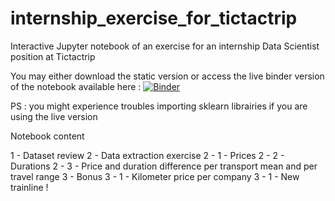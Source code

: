 # internship_exercise_for_tictactrip
Interactive Jupyter notebook of an exercise for an internship Data Scientist position at Tictactrip

You may either download the static version or access the live binder version of the notebook available here :
[![Binder](https://mybinder.org/badge_logo.svg)](https://mybinder.org/v2/gh/G4nnesh/internship_exercise_for_tictactrip/main?filepath=tictactrip_internship_exercise_El_Mehdi_CHOUHAM.ipynb)

PS : you might experience troubles importing sklearn librairies if you are using the live version

Notebook content

1 - Dataset review
2 - Data extraction exercise
	2 - 1 - Prices
	2 - 2 - Durations
  2 - 3 - Price and duration difference per transport mean and per travel range
3 - Bonus
  3 - 1 - Kilometer price per company
  3 - 1 - New trainline !
